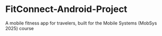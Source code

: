 # FitConnect-Android-Project
A mobile fitness app for travelers, built for the Mobile Systems (MobSys 2025) course
